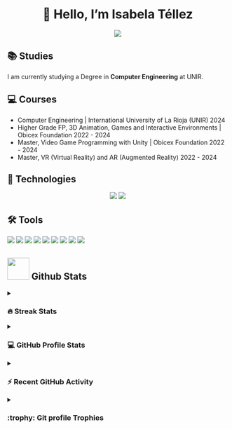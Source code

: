 <div align="center">
<h1 align="center">👋 Hello, I’m Isabela Téllez </h1>
</div>

<p align="center">
<img src="https://cdna.artstation.com/p/assets/images/images/066/835/716/large/safira-dragon-gxaura.jpg?1693903686"/>
</p>

## 	:books: Studies
I am currently studying a Degree in **Computer Engineering** at UNIR.

## 	:computer: Courses
- Computer Engineering | International University of La Rioja (UNIR) 2024
- Higher Grade FP, 3D Animation, Games and Interactive Environments | Obicex Foundation 2022 - 2024
- Master, Video Game Programming with Unity | Obicex Foundation 2022 - 2024
- Master, VR (Virtual Reality) and AR (Augmented Reality) 2022 - 2024

## :rocket: Technologies
<div align="center">
<img src="https://img.shields.io/badge/Unity-000000?style=for-the-badge&logo=unity&logoColor=white">
<img src="https://img.shields.io/badge/Adobe-DB0000?style=for-the-badge&logo=adobe&logoColor=white">
</div>

## :hammer_and_wrench: Tools
<div>
<img src="https://img.shields.io/badge/VSCode-0078D4?style=for-the-badge&logo=microsoftvisualtudio&logoColor=white">
<img src="https://img.shields.io/badge/3dsMax-0979B0?style=for-the-badge&logo=autodesk3dsmax&logoColor=white">
<img src="https://img.shields.io/badge/AdobePhotoshop-151E3D?style=for-the-badge&logo=adobephotoshop&logoColor=00CDFF">
<img src="https://img.shields.io/badge/AdobeAfterEffects-805AE7?style=for-the-badge&logo=adobeaftereffects&logoColor=340454">
<img src="https://img.shields.io/badge/AdobeIllustrator-341100?style=for-the-badge&logo=adobeillustrator&logoColor=yellow">
<img src="https://img.shields.io/badge/AdobePremierePro-805AE7?style=for-the-badge&logo=adobepremierepro&logoColor=340454">
<img src="https://img.shields.io/badge/AdobeSubstance3D-203500?style=for-the-badge&logo=adobesubstance3dpainter&logoColor=7ff233">
<img src="https://img.shields.io/badge/AdobeAnimate-805AE7?style=for-the-badge&logo=adobeanimate&logoColor=340454">
<img src="https://img.shields.io/badge/GitHub-100000?style=for-the-badge&logo=github&logoColor=white">
</div>

## <picture> <img src = "https://github.com/7oSkaaa/7oSkaaa/blob/main/Images/Statistics.gif?raw=true" width = 50px>  </picture> Github Stats

<details><summary><h3> 🔥 Streak Stats</h3></summary>

----	

<p align="center"><img src="https://github-readme-streak-stats.herokuapp.com/?user=Isabela-Tellez&theme=tokyonight_duo" alt="7oSkaaa" /></p>

</details>
  
<details><summary><h3>💻 GitHub Profile Stats</h3></summary>

----
	
<p align="center">
    <a href="https://github.com/anuraghazra/github-readme-stats">
	    <img alt="7oSkaaa's Github Stats" src="https://github-readme-stats.vercel.app/api?username=Isabela-Tellez&show_icons=true&count_private=true&locale=en&theme=tokyonight&layout=compact" height="230px"/></a>
	  <img src="https://github-readme-stats.vercel.app/api/top-langs?username=Isabela-Tellez&langs_count=10&show_icons=true&locale=en&theme=tokyonight" alt="7oSkaaa" height="230px"/>
<br/>

  <b>Note:</b> Top languages is only a metric of the languages my public code consists of and doesn't reflect experience or skill level.
  </p>
</details>

<details><summary><h3>⚡ Recent GitHub Activity</h3></summary>

----
	
[![Isabela-Tellez github activity graph](https://github-readme-activity-graph.cyclic.app/graph?username=Isabela-Tellez&theme=github)](https://github.com/Isabela-Tellez/github-readme-activity-graph)

 
</details>

<details><summary> <h3> :trophy: Git profile Trophies </h3></summary>

----

## Contact me: 
<div>
<a href="mailto:isatepo01@gmail.com" target="blank"> 
<img src="https://img.shields.io/badge/Gmail-D14836?style=for-the-badge&logo=gmail&logoColor=white" alt="gmail badge"/> </a>

<a href="https://www.linkedin.com/in/isabela-t-1241b2321/" target="blank"> 
<img src="https://img.shields.io/badge/LinkedIn-0077B5?style=for-the-badge&logo=linkedin&logoColor=white" alt="Linkedin badge"/> </a>

![Anurag's GitHub stats](https://github-readme-stats.vercel.app/api?username=Isabela-Tellez&show_icons=true&theme=radical)
